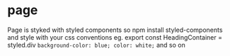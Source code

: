 # page
Page is styked with styled components
so npm install styled-components and style with your css conventions
eg. export const HeadingContainer = styled.div `
    background-color: blue;
    color: white;
`
and so on
